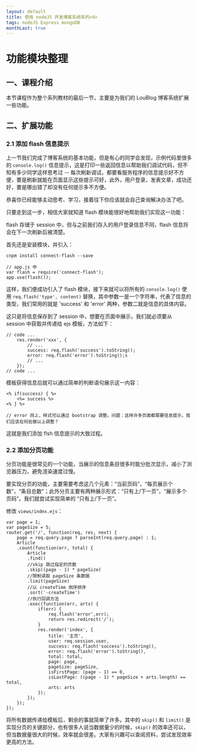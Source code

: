 ```yaml
---
layout: default
title: 使用 nodeJS 开发博客系统系列<4>
tags: nodeJS Express mongoDB
monthLast: true
---
```


# 功能模块整理

## 一、课程介绍

本节课程作为整个系列教材的最后一节，主要是为我们的 LouBlog 博客系统扩展一些功能。

## 二、扩展功能

### 2.1 添加 flash 信息提示

上一节我们完成了博客系统的基本功能，但是有心的同学会发现，示例代码里很多的 `console.log()` 信息提示，这是打印一些返回信息以帮助我们调试代码，但不知有多少同学这样思考过 -- 每次刷新调试，都要看服务程序的信息提示好不方便，要是刷新就能在页面显示这些提示可好，此外，用户登录，发表文章，成功还好，要是哪出错了却没有任何提示多不方便。

恭喜你已经能够主动思考、学习，接着往下你应该就会自己查询解决办法了吧。

只要走到这一步，相信大家就知道 flash 模块能很好地帮助我们实现这一功能：

flash 存储于 session 中，但与之前我们存入的用户登录信息不同，flash 信息将会在下一次刷新后被清楚。

首先还是安装模块，并引入：

~~~
cnpm install connect-flash --save

// app.js 中
var flash = require('connect-flash');
app.use(flash());
~~~

这样，我们便成功引入了 flash 模块，接下来就可以将所有的 `console.log()` 使用 `req.flash('type', content)` 替换，其中参数一是一个字符串，代表了信息的类型，我们常用的就是 'success' 和 'error' 两种，参数二就是信息的具体内容。

这只是将信息保存到了 session 中，想要在页面中展示，我们就必须要从 session 中获取并传递给 ejs 模板，方法如下：

~~~
// code ...
    res.render('xxx', {
        // ...
        success: req.flash('success').toString();
        error: req.flash('error').toString();s
        // ...
    });
// code ...
~~~

模板获得信息后就可以通过简单的判断语句展示这一内容：

~~~
<% if(success) { %>
    <%= success %>
<% } %>

// error 同上，样式可以通过 bootstrap 调整。问题：这样许多页面都需要信息提示，我们应该在何处做以上调整？
~~~

这就是我们添加 flsh 信息提示的大致过程。

### 2.2 添加分页功能

分页功能是很常见的一个功能，当展示的信息条目很多时能分批次显示，减小了浏览器压力，避免渲染速度过慢。

要实现分页的功能，主要需要考虑这几个元素：“当前页码”，“每页展示个数”，“条目总数”；此外分页主要有两种展示形式：“只有上/下一页”，“展示多个页码”。我们就尝试实现简单的 “只有上/下一页”。

修改 `views/index.ejs`：

~~~
var page = 1;
var pageSize = 5;
router.get('/', function(req, res, next) {
	page = req.query.page ? parseInt(req.query.page) : 1;
	Article
	.count(function(err, total) {
		Article
		.find()
		//skip 跳过指定的页数
		.skip((page - 1) * pageSize)
		//限制读取 pageSize 条数据
		.limit(pageSize)
		//以 createTime 倒序排序
		.sort('-createTime')
		//执行回调方法
		.exec(function(err, arts) {
			if(err) {
				req.flash('error',err);
				return res.redirect('/');
			}
			res.render('index', { 
				title: '主页',
				user: req.session.user,
				success: req.flash('success').toString(),
				error: req.flash('error').toString(),
				total: total,
				page: page,
				pageSize: pageSize,
				isFirstPage: (page - 1) == 0,
				isLastPage: ((page - 1) * pageSize + arts.length) == total,
				arts: arts
			});
		});
	});
});
~~~

将所有数据传递给模板后，剩余的事就简单了许多。其中的 `skip()` 和 `limit()` 是实现分页的关键部分，也有很多人说当数据量少的时候，`skip()` 的效率还可以，但当数据量很大的时候，效率就会很差。大家有兴趣可以查阅资料，尝试发现效率更高的方法。

